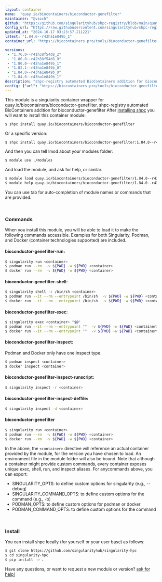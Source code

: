 ```yaml
---
layout: container
name:  "quay.io/biocontainers/bioconductor-genefilter"
maintainer: "@vsoch"
github: "https://github.com/singularityhub/shpc-registry/blob/main/quay.io/biocontainers/bioconductor-genefilter/container.yaml"
config_url: "https://raw.githubusercontent.com/singularityhub/shpc-registry/main/quay.io/biocontainers/bioconductor-genefilter/container.yaml"
updated_at: "2024-10-17 03:23:57.211221"
latest: "1.84.0--r43ha1e849b_1"
container_url: "https://biocontainers.pro/tools/bioconductor-genefilter"

versions:
 - "1.76.0--r41h38f54d8_2"
 - "1.80.0--r42h38f54d8_0"
 - "1.80.0--r42ha1e849b_1"
 - "1.82.1--r43ha1e849b_0"
 - "1.84.0--r43ha1e849b_0"
 - "1.84.0--r43ha1e849b_1"
description: "shpc-registry automated BioContainers addition for bioconductor-genefilter"
config: {"url": "https://biocontainers.pro/tools/bioconductor-genefilter", "maintainer": "@vsoch", "description": "shpc-registry automated BioContainers addition for bioconductor-genefilter", "latest": {"1.84.0--r43ha1e849b_1": "sha256:b7237f4d0ee376a559108eec5d172333691f23fc8225adb3d278f825db425157"}, "tags": {"1.76.0--r41h38f54d8_2": "sha256:2c36dd9a71a0014a4905740549d8d6352f694116d191623803b52dc7597e833d", "1.80.0--r42h38f54d8_0": "sha256:bb0e456be2899b4ca41d58f34a2ff83c6b215aba32221af8497b567d6bdad0e8", "1.80.0--r42ha1e849b_1": "sha256:9e84bdc813e1a2521750a2cab4017ae2d187520662c6281bbaf6255980a6388f", "1.82.1--r43ha1e849b_0": "sha256:1753dbaef49366ad4bc676f5056684720d5c4235ef310279c3d2eb1511b332bb", "1.84.0--r43ha1e849b_0": "sha256:72e12959ec8238730621e2563f23c9932f403bb8b1d213284a8b8f005095a25a", "1.84.0--r43ha1e849b_1": "sha256:b7237f4d0ee376a559108eec5d172333691f23fc8225adb3d278f825db425157"}, "docker": "quay.io/biocontainers/bioconductor-genefilter"}
---
```


This module is a singularity container wrapper for quay.io/biocontainers/bioconductor-genefilter.
shpc-registry automated BioContainers addition for bioconductor-genefilter
After [installing shpc](#install) you will want to install this container module:


```bash
$ shpc install quay.io/biocontainers/bioconductor-genefilter
```

Or a specific version:

```bash
$ shpc install quay.io/biocontainers/bioconductor-genefilter:1.84.0--r43ha1e849b_1
```

And then you can tell lmod about your modules folder:

```bash
$ module use ./modules
```

And load the module, and ask for help, or similar.

```bash
$ module load quay.io/biocontainers/bioconductor-genefilter/1.84.0--r43ha1e849b_1
$ module help quay.io/biocontainers/bioconductor-genefilter/1.84.0--r43ha1e849b_1
```

You can use tab for auto-completion of module names or commands that are provided.

<br>

### Commands

When you install this module, you will be able to load it to make the following commands accessible.
Examples for both Singularity, Podman, and Docker (container technologies supported) are included.

#### bioconductor-genefilter-run:

```bash
$ singularity run <container>
$ podman run --rm  -v ${PWD} -w ${PWD} <container>
$ docker run --rm  -v ${PWD} -w ${PWD} <container>
```

#### bioconductor-genefilter-shell:

```bash
$ singularity shell -s /bin/sh <container>
$ podman run --it --rm --entrypoint /bin/sh  -v ${PWD} -w ${PWD} <container>
$ docker run --it --rm --entrypoint /bin/sh  -v ${PWD} -w ${PWD} <container>
```

#### bioconductor-genefilter-exec:

```bash
$ singularity exec <container> "$@"
$ podman run --it --rm --entrypoint ""  -v ${PWD} -w ${PWD} <container> "$@"
$ docker run --it --rm --entrypoint ""  -v ${PWD} -w ${PWD} <container> "$@"
```

#### bioconductor-genefilter-inspect:

Podman and Docker only have one inspect type.

```bash
$ podman inspect <container>
$ docker inspect <container>
```

#### bioconductor-genefilter-inspect-runscript:

```bash
$ singularity inspect -r <container>
```

#### bioconductor-genefilter-inspect-deffile:

```bash
$ singularity inspect -d <container>
```



#### bioconductor-genefilter

```bash
$ singularity run <container>
$ podman run --rm  -v ${PWD} -w ${PWD} <container>
$ docker run --rm  -v ${PWD} -w ${PWD} <container>
```


In the above, the `<container>` directive will reference an actual container provided
by the module, for the version you have chosen to load. An environment file in the
module folder will also be bound. Note that although a container
might provide custom commands, every container exposes unique exec, shell, run, and
inspect aliases. For anycommands above, you can export:

 - SINGULARITY_OPTS: to define custom options for singularity (e.g., --debug)
 - SINGULARITY_COMMAND_OPTS: to define custom options for the command (e.g., -b)
 - PODMAN_OPTS: to define custom options for podman or docker
 - PODMAN_COMMAND_OPTS: to define custom options for the command

<br>

### Install

You can install shpc locally (for yourself or your user base) as follows:

```bash
$ git clone https://github.com/singularityhub/singularity-hpc
$ cd singularity-hpc
$ pip install -e .
```

Have any questions, or want to request a new module or version? [ask for help!](https://github.com/singularityhub/singularity-hpc/issues)
